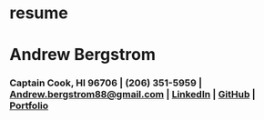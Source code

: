 # resume
Andrew Bergstrom
============

### Captain Cook, HI 96706 | (206) 351-5959 | Andrew.bergstrom88@gmail.com | [LinkedIn](www.linkedin.com/in/andrew-bergstrom-74a79aa4) | [GitHub](https://github.com/AndrewBergstrom) | [Portfolio](https://andrews-react-portfolio.herokuapp.com/)
